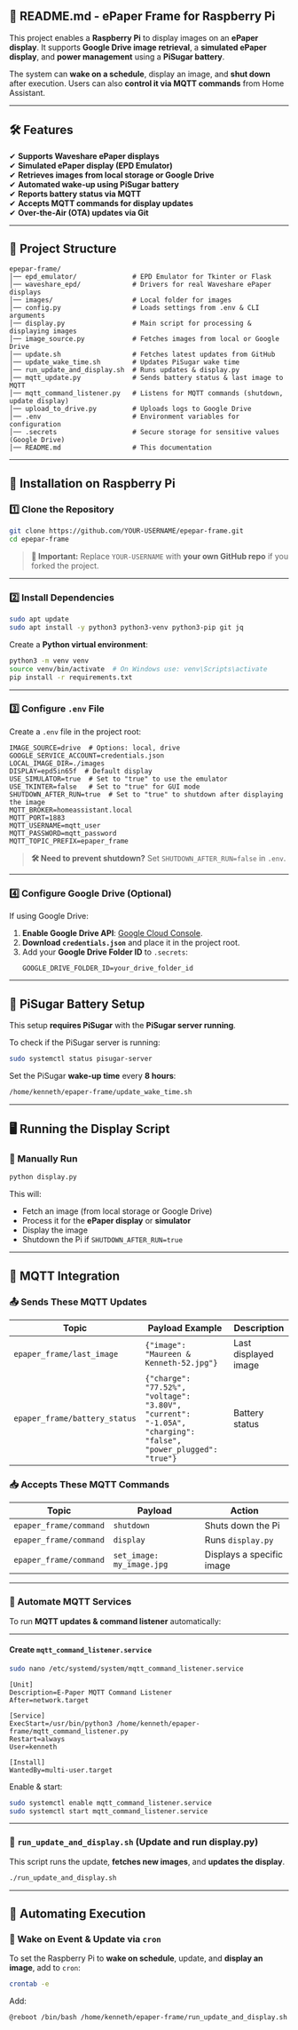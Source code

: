 ## **📄 README.md - ePaper Frame for Raspberry Pi**
This project enables a **Raspberry Pi** to display images on an **ePaper display**. It supports **Google Drive image retrieval**, a **simulated ePaper display**, and **power management** using a **PiSugar battery**.

The system can **wake on a schedule**, display an image, and **shut down** after execution. Users can also **control it via MQTT commands** from Home Assistant.

---

## **🛠 Features**
✔ **Supports Waveshare ePaper displays**  
✔ **Simulated ePaper display (EPD Emulator)**  
✔ **Retrieves images from local storage or Google Drive**  
✔ **Automated wake-up using PiSugar battery**  
✔ **Reports battery status via MQTT**  
✔ **Accepts MQTT commands for display updates**  
✔ **Over-the-Air (OTA) updates via Git**  

---

## **📂 Project Structure**
```
epepar-frame/
│── epd_emulator/              # EPD Emulator for Tkinter or Flask
│── waveshare_epd/             # Drivers for real Waveshare ePaper displays
│── images/                    # Local folder for images
│── config.py                  # Loads settings from .env & CLI arguments
│── display.py                 # Main script for processing & displaying images
│── image_source.py            # Fetches images from local or Google Drive
│── update.sh                  # Fetches latest updates from GitHub
│── update_wake_time.sh        # Updates PiSugar wake time
│── run_update_and_display.sh  # Runs updates & display.py
│── mqtt_update.py             # Sends battery status & last image to MQTT
│── mqtt_command_listener.py   # Listens for MQTT commands (shutdown, update display)
│── upload_to_drive.py         # Uploads logs to Google Drive
│── .env                       # Environment variables for configuration
│── .secrets                   # Secure storage for sensitive values (Google Drive)
│── README.md                  # This documentation
```

---

## **🚀 Installation on Raspberry Pi**
### **1️⃣ Clone the Repository**
```bash
git clone https://github.com/YOUR-USERNAME/epepar-frame.git
cd epepar-frame
```
> **🔹 Important:** Replace `YOUR-USERNAME` with **your own GitHub repo** if you forked the project.

---

### **2️⃣ Install Dependencies**
```bash
sudo apt update
sudo apt install -y python3 python3-venv python3-pip git jq
```
Create a **Python virtual environment**:
```bash
python3 -m venv venv
source venv/bin/activate  # On Windows use: venv\Scripts\activate
pip install -r requirements.txt
```

---

### **3️⃣ Configure `.env` File**
Create a `.env` file in the project root:
```
IMAGE_SOURCE=drive  # Options: local, drive
GOOGLE_SERVICE_ACCOUNT=credentials.json
LOCAL_IMAGE_DIR=./images
DISPLAY=epd5in65f  # Default display
USE_SIMULATOR=true  # Set to "true" to use the emulator
USE_TKINTER=false   # Set to "true" for GUI mode
SHUTDOWN_AFTER_RUN=true  # Set to "true" to shutdown after displaying the image
MQTT_BROKER=homeassistant.local
MQTT_PORT=1883
MQTT_USERNAME=mqtt_user
MQTT_PASSWORD=mqtt_password
MQTT_TOPIC_PREFIX=epaper_frame
```

> **🛠 Need to prevent shutdown?** Set `SHUTDOWN_AFTER_RUN=false` in `.env`.

---

### **4️⃣ Configure Google Drive (Optional)**
If using Google Drive:
1. **Enable Google Drive API**: [Google Cloud Console](https://console.cloud.google.com/).
2. **Download `credentials.json`** and place it in the project root.
3. Add your **Google Drive Folder ID** to `.secrets`:
   ```
   GOOGLE_DRIVE_FOLDER_ID=your_drive_folder_id
   ```

---

## **🔋 PiSugar Battery Setup**
This setup **requires PiSugar** with the **PiSugar server running**.

To check if the PiSugar server is running:
```bash
sudo systemctl status pisugar-server
```

Set the PiSugar **wake-up time** every **8 hours**:
```bash
/home/kenneth/epaper-frame/update_wake_time.sh
```

---

## **🖥️ Running the Display Script**
### **📌 Manually Run**
```bash
python display.py
```
This will:
- Fetch an image (from local storage or Google Drive)
- Process it for the **ePaper display** or **simulator**
- Display the image
- Shutdown the Pi if `SHUTDOWN_AFTER_RUN=true`

---

## **📡 MQTT Integration**
### **📤 Sends These MQTT Updates**
| **Topic**                 | **Payload Example**                            | **Description** |
|---------------------------|--------------------------------|----------------|
| `epaper_frame/last_image` | `{"image": "Maureen & Kenneth-52.jpg"}` | Last displayed image |
| `epaper_frame/battery_status` | `{"charge": "77.52%", "voltage": "3.80V", "current": "-1.05A", "charging": "false", "power_plugged": "true"}` | Battery status |

### **📥 Accepts These MQTT Commands**
| **Topic**                   | **Payload**           | **Action** |
|-----------------------------|----------------------|------------|
| `epaper_frame/command`       | `shutdown`          | Shuts down the Pi |
| `epaper_frame/command`       | `display`           | Runs `display.py` |
| `epaper_frame/command`       | `set_image: my_image.jpg` | Displays a specific image |

---
### **📌 Automate MQTT Services**
To run **MQTT updates & command listener** automatically:


---
#### **Create `mqtt_command_listener.service`**
```bash
sudo nano /etc/systemd/system/mqtt_command_listener.service
```
```
[Unit]
Description=E-Paper MQTT Command Listener
After=network.target

[Service]
ExecStart=/usr/bin/python3 /home/kenneth/epaper-frame/mqtt_command_listener.py
Restart=always
User=kenneth

[Install]
WantedBy=multi-user.target
```
Enable & start:
```bash
sudo systemctl enable mqtt_command_listener.service
sudo systemctl start mqtt_command_listener.service
```

---

### **📌 `run_update_and_display.sh` (Update and run display.py)**
This script runs the update, **fetches new images**, and **updates the display**.

```bash
./run_update_and_display.sh
```

---
## **🔄 Automating Execution**
### **📌 Wake on Event & Update via `cron`**
To set the Raspberry Pi to **wake on schedule**, update, and **display an image**, add to `cron`:

```bash
crontab -e
```
Add:
```
@reboot /bin/bash /home/kenneth/epaper-frame/run_update_and_display.sh
```